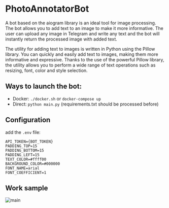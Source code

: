 # PhotoAnnotatorBot

A bot based on the aiogram library is an ideal tool for image processing. The bot allows you to add text to an image to make it more informative.
The user can upload any image in Telegram and write any text and the bot will instantly return the processed image with added text.

The utility for adding text to images is written in Python using the Pillow library. You can quickly and easily add text to images, making them more informative and expressive.
Thanks to the use of the powerful Pillow library, the utility allows you to perform a wide range of text operations such as resizing, font, color and style selection.

## Ways to launch the bot: 

* Docker: `./docker.sh` or `docker-compose up`
* Direct: `python main.py` (requirements.txt should be processed before)

## Configuration

add the `.env` file:

```
API_TOKEN={BOT_TOKEN}
PADDING_TOP=15
PADDING_BOTTOM=15
PADDING_LEFT=15
TEXT_COLOR=#ffff00
BACKGROUND_COLOR=#000000
FONT_NAME=arial
FONT_COEFFICIENT=1
```

## Work sample 
![main](https://i.imgur.com/JtK9B5P.png)
